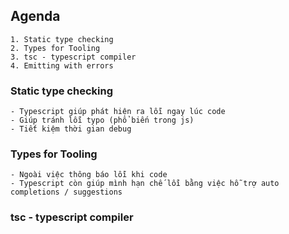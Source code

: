 ## Agenda

```
1. Static type checking
2. Types for Tooling
3. tsc - typescript compiler
4. Emitting with errors
```

### Static type checking

```
- Typescript giúp phát hiện ra lỗi ngay lúc code
- Giúp tránh lỗi typo (phổ biến trong js)
- Tiết kiệm thời gian debug
```

### Types for Tooling

```
- Ngoài việc thông báo lỗi khi code
- Typescript còn giúp mình hạn chế lỗi bằng việc hỗ trợ auto completions / suggestions 
```

### tsc - typescript compiler

```

```